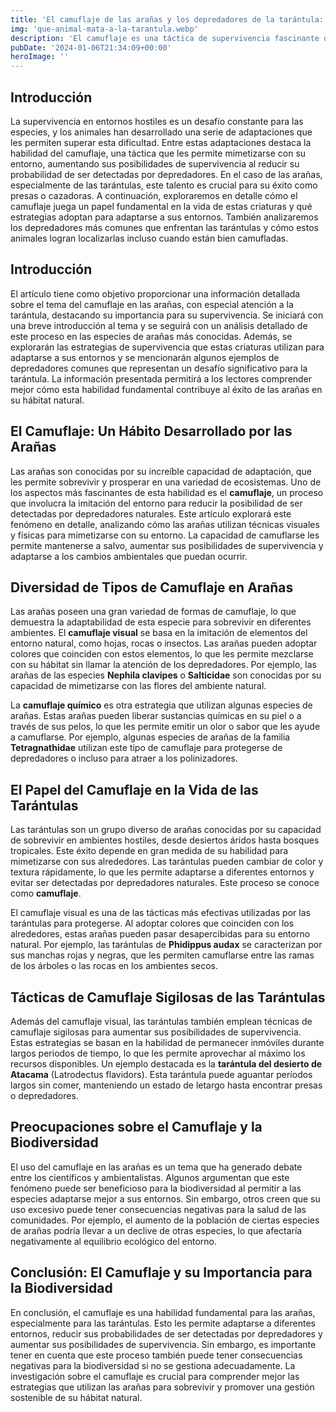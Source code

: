 ```yaml
---
title: 'El camuflaje de las arañas y los depredadores de la tarántula: una batalla por la supervivencia - Camuflaje Militar'
img: 'que-animal-mata-a-la-tarantula.webp'
description: 'El camuflaje es una táctica de supervivencia fascinante que utilizan muchas especies para evadir a sus depredadores o acechar a su presa. En el mundo de las'
pubDate: '2024-01-06T21:34:09+00:00'
heroImage: ''
---
```

    
  ## Introducción
La supervivencia en entornos hostiles es un desafío constante para las especies, y los animales han desarrollado una serie de adaptaciones que les permiten superar esta dificultad. Entre estas adaptaciones destaca la habilidad del camuflaje, una táctica que les permite mimetizarse con su entorno, aumentando sus posibilidades de supervivencia al reducir su probabilidad de ser detectadas por depredadores. En el caso de las arañas, especialmente de las tarántulas, este talento es crucial para su éxito como presas o cazadoras. A continuación, exploraremos en detalle cómo el camuflaje juega un papel fundamental en la vida de estas criaturas y qué estrategias adoptan para adaptarse a sus entornos. También analizaremos los depredadores más comunes que enfrentan las tarántulas y cómo estos animales logran localizarlas incluso cuando están bien camufladas.

## Introducción
El artículo tiene como objetivo proporcionar una información detallada sobre el tema del camuflaje en las arañas, con especial atención a la tarántula, destacando su importancia para su supervivencia. Se iniciará con una breve introducción al tema y se seguirá con un análisis detallado de este proceso en las especies de arañas más conocidas. Además, se explorarán las estrategias de supervivencia que estas criaturas utilizan para adaptarse a sus entornos y se mencionarán algunos ejemplos de depredadores comunes que representan un desafío significativo para la tarántula. La información presentada permitirá a los lectores comprender mejor cómo esta habilidad fundamental contribuye al éxito de las arañas en su hábitat natural.

## El Camuflaje: Un Hábito Desarrollado por las Arañas
Las arañas son conocidas por su increíble capacidad de adaptación, que les permite sobrevivir y prosperar en una variedad de ecosistemas. Uno de los aspectos más fascinantes de esta habilidad es el **camuflaje**, un proceso que involucra la imitación del entorno para reducir la posibilidad de ser detectadas por depredadores naturales. Este artículo explorará este fenómeno en detalle, analizando cómo las arañas utilizan técnicas visuales y físicas para mimetizarse con su entorno. La capacidad de camuflarse les permite mantenerse a salvo, aumentar sus posibilidades de supervivencia y adaptarse a los cambios ambientales que puedan ocurrir.

## Diversidad de Tipos de Camuflaje en Arañas
Las arañas poseen una gran variedad de formas de camuflaje, lo que demuestra la adaptabilidad de esta especie para sobrevivir en diferentes ambientes. El **camuflaje visual** se basa en la imitación de elementos del entorno natural, como hojas, rocas o insectos. Las arañas pueden adoptar colores que coinciden con estos elementos, lo que les permite mezclarse con su hábitat sin llamar la atención de los depredadores. Por ejemplo, las arañas de las especies **Nephila clavipes** o **Salticidae** son conocidas por su capacidad de mimetizarse con las flores del ambiente natural.

La **camuflaje químico** es otra estrategia que utilizan algunas especies de arañas. Estas arañas pueden liberar sustancias químicas en su piel o a través de sus pelos, lo que les permite emitir un olor o sabor que les ayude a camuflarse. Por ejemplo, algunas especies de arañas de la familia **Tetragnathidae** utilizan este tipo de camuflaje para protegerse de depredadores o incluso para atraer a los polinizadores.

## El Papel del Camuflaje en la Vida de las Tarántulas
Las tarántulas son un grupo diverso de arañas conocidas por su capacidad de sobrevivir en ambientes hostiles, desde desiertos áridos hasta bosques tropicales. Este éxito depende en gran medida de su habilidad para mimetizarse con sus alrededores. Las tarántulas pueden cambiar de color y textura rápidamente, lo que les permite adaptarse a diferentes entornos y evitar ser detectadas por depredadores naturales. Este proceso se conoce como **camuflaje**.

El camuflaje visual es una de las tácticas más efectivas utilizadas por las tarántulas para protegerse. Al adoptar colores que coinciden con los alrededores, estas arañas pueden pasar desapercibidas para su entorno natural. Por ejemplo, las tarántulas de **Phidippus audax** se caracterizan por sus manchas rojas y negras, que les permiten camuflarse entre las ramas de los árboles o las rocas en los ambientes secos.

## Tácticas de Camuflaje Sigilosas de las Tarántulas
Además del camuflaje visual, las tarántulas también emplean técnicas de camuflaje sigilosas para aumentar sus posibilidades de supervivencia. Estas estrategias se basan en la habilidad de permanecer inmóviles durante largos periodos de tiempo, lo que les permite aprovechar al máximo los recursos disponibles. Un ejemplo destacada es la **tarántula del desierto de Atacama** (Latrodectus flavidors). Esta tarántula puede aguantar períodos largos sin comer, manteniendo un estado de letargo hasta encontrar presas o depredadores.

## Preocupaciones sobre el Camuflaje y la Biodiversidad
El uso del camuflaje en las arañas es un tema que ha generado debate entre los científicos y ambientalistas. Algunos argumentan que este fenómeno puede ser beneficioso para la biodiversidad al permitir a las especies adaptarse mejor a sus entornos. Sin embargo, otros creen que su uso excesivo puede tener consecuencias negativas para la salud de las comunidades. Por ejemplo, el aumento de la población de ciertas especies de arañas podría llevar a un declive de otras especies, lo que afectaría negativamente al equilibrio ecológico del entorno.

## Conclusión: El Camuflaje y su Importancia para la Biodiversidad
En conclusión, el camuflaje es una habilidad fundamental para las arañas, especialmente para las tarántulas. Esto les permite adaptarse a diferentes entornos, reducir sus probabilidades de ser detectadas por depredadores y aumentar sus posibilidades de supervivencia. Sin embargo, es importante tener en cuenta que este proceso también puede tener consecuencias negativas para la biodiversidad si no se gestiona adecuadamente. La investigación sobre el camuflaje es crucial para comprender mejor las estrategias que utilizan las arañas para sobrevivir y promover una gestión sostenible de su hábitat natural.
  